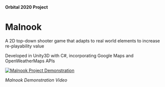 **Orbital 2020 Project**
# Malnook
A 2D top-down shooter game that adapts to real world elements to increase re-playability value

Developed in Unity3D with C#, incorporating Google Maps and OpenWeatherMaps APIs

[![Malnook Project Demonstration](https://img.youtube.com/vi/09I6NqxzDUU/0.jpg)](https://youtu.be/09I6NqxzDUU)

*Malnook Demonstration Video*
